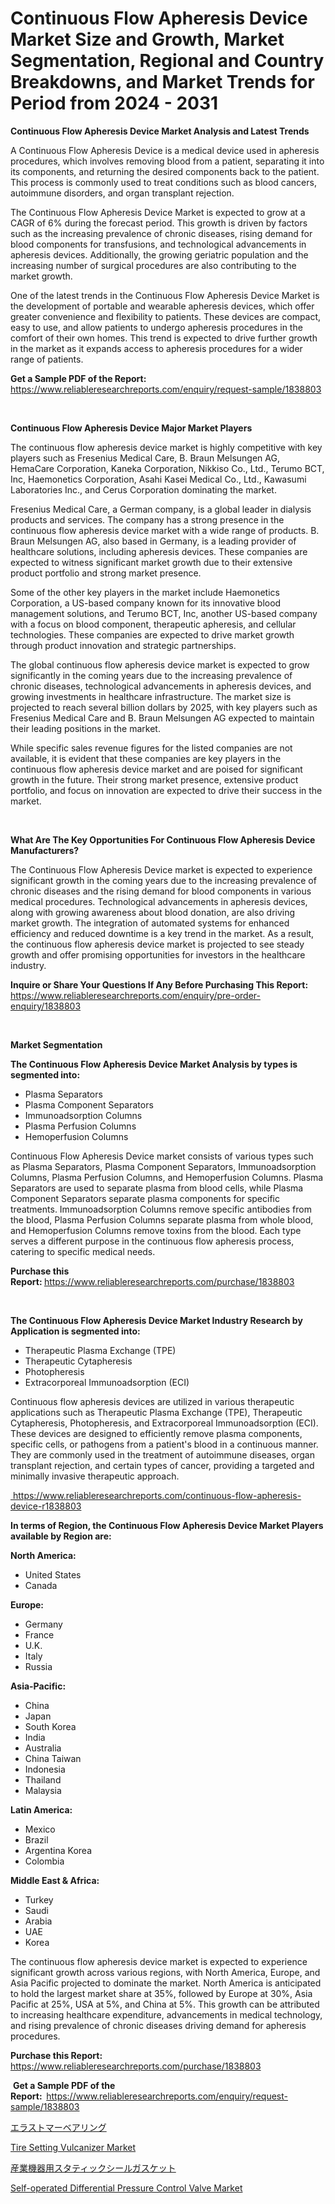 <p><h1>Continuous Flow Apheresis Device Market Size and Growth, Market Segmentation, Regional and Country Breakdowns, and Market Trends for Period from 2024 -  2031</h1></p><p><strong>Continuous Flow Apheresis Device Market Analysis and Latest Trends</strong></p>
<p><p>A Continuous Flow Apheresis Device is a medical device used in apheresis procedures, which involves removing blood from a patient, separating it into its components, and returning the desired components back to the patient. This process is commonly used to treat conditions such as blood cancers, autoimmune disorders, and organ transplant rejection.</p><p>The Continuous Flow Apheresis Device Market is expected to grow at a CAGR of 6% during the forecast period. This growth is driven by factors such as the increasing prevalence of chronic diseases, rising demand for blood components for transfusions, and technological advancements in apheresis devices. Additionally, the growing geriatric population and the increasing number of surgical procedures are also contributing to the market growth.</p><p>One of the latest trends in the Continuous Flow Apheresis Device Market is the development of portable and wearable apheresis devices, which offer greater convenience and flexibility to patients. These devices are compact, easy to use, and allow patients to undergo apheresis procedures in the comfort of their own homes. This trend is expected to drive further growth in the market as it expands access to apheresis procedures for a wider range of patients.</p></p>
<p><strong>Get a Sample PDF of the Report:&nbsp;</strong> <a href="https://www.reliableresearchreports.com/enquiry/request-sample/1838803">https://www.reliableresearchreports.com/enquiry/request-sample/1838803</a></p>
<p>&nbsp;</p>
<p><strong>Continuous Flow Apheresis Device Major Market Players</strong></p>
<p><p>The continuous flow apheresis device market is highly competitive with key players such as Fresenius Medical Care, B. Braun Melsungen AG, HemaCare Corporation, Kaneka Corporation, Nikkiso Co., Ltd., Terumo BCT, Inc, Haemonetics Corporation, Asahi Kasei Medical Co., Ltd., Kawasumi Laboratories Inc., and Cerus Corporation dominating the market. </p><p>Fresenius Medical Care, a German company, is a global leader in dialysis products and services. The company has a strong presence in the continuous flow apheresis device market with a wide range of products. B. Braun Melsungen AG, also based in Germany, is a leading provider of healthcare solutions, including apheresis devices. These companies are expected to witness significant market growth due to their extensive product portfolio and strong market presence.</p><p>Some of the other key players in the market include Haemonetics Corporation, a US-based company known for its innovative blood management solutions, and Terumo BCT, Inc, another US-based company with a focus on blood component, therapeutic apheresis, and cellular technologies. These companies are expected to drive market growth through product innovation and strategic partnerships.</p><p>The global continuous flow apheresis device market is expected to grow significantly in the coming years due to the increasing prevalence of chronic diseases, technological advancements in apheresis devices, and growing investments in healthcare infrastructure. The market size is projected to reach several billion dollars by 2025, with key players such as Fresenius Medical Care and B. Braun Melsungen AG expected to maintain their leading positions in the market.</p><p>While specific sales revenue figures for the listed companies are not available, it is evident that these companies are key players in the continuous flow apheresis device market and are poised for significant growth in the future. Their strong market presence, extensive product portfolio, and focus on innovation are expected to drive their success in the market.</p></p>
<p>&nbsp;</p>
<p><strong>What Are The Key Opportunities For Continuous Flow Apheresis Device Manufacturers?</strong></p>
<p><p>The Continuous Flow Apheresis Device market is expected to experience significant growth in the coming years due to the increasing prevalence of chronic diseases and the rising demand for blood components in various medical procedures. Technological advancements in apheresis devices, along with growing awareness about blood donation, are also driving market growth. The integration of automated systems for enhanced efficiency and reduced downtime is a key trend in the market. As a result, the continuous flow apheresis device market is projected to see steady growth and offer promising opportunities for investors in the healthcare industry.</p></p>
<p><strong>Inquire or Share Your Questions If Any Before Purchasing This Report:</strong> <a href="https://www.reliableresearchreports.com/enquiry/pre-order-enquiry/1838803">https://www.reliableresearchreports.com/enquiry/pre-order-enquiry/1838803</a></p>
<p>&nbsp;</p>
<p><strong>Market Segmentation</strong></p>
<p><strong>The Continuous Flow Apheresis Device Market Analysis by types is segmented into:</strong></p>
<p><ul><li>Plasma Separators</li><li>Plasma Component Separators</li><li>Immunoadsorption Columns</li><li>Plasma Perfusion Columns</li><li>Hemoperfusion Columns</li></ul></p>
<p><p>Continuous Flow Apheresis Device market consists of various types such as Plasma Separators, Plasma Component Separators, Immunoadsorption Columns, Plasma Perfusion Columns, and Hemoperfusion Columns. Plasma Separators are used to separate plasma from blood cells, while Plasma Component Separators separate plasma components for specific treatments. Immunoadsorption Columns remove specific antibodies from the blood, Plasma Perfusion Columns separate plasma from whole blood, and Hemoperfusion Columns remove toxins from the blood. Each type serves a different purpose in the continuous flow apheresis process, catering to specific medical needs.</p></p>
<p><strong>Purchase this Report:&nbsp;</strong><a href="https://www.reliableresearchreports.com/purchase/1838803">https://www.reliableresearchreports.com/purchase/1838803</a></p>
<p>&nbsp;</p>
<p><strong>The Continuous Flow Apheresis Device Market Industry Research by Application is segmented into:</strong></p>
<p><ul><li>Therapeutic Plasma Exchange (TPE)</li><li>Therapeutic Cytapheresis</li><li>Photopheresis</li><li>Extracorporeal Immunoadsorption (ECI)</li></ul></p>
<p><p>Continuous flow apheresis devices are utilized in various therapeutic applications such as Therapeutic Plasma Exchange (TPE), Therapeutic Cytapheresis, Photopheresis, and Extracorporeal Immunoadsorption (ECI). These devices are designed to efficiently remove plasma components, specific cells, or pathogens from a patient's blood in a continuous manner. They are commonly used in the treatment of autoimmune diseases, organ transplant rejection, and certain types of cancer, providing a targeted and minimally invasive therapeutic approach.</p></p>
<p><a href="https://www.reliableresearchreports.com/continuous-flow-apheresis-device-r1838803">&nbsp;https://www.reliableresearchreports.com/continuous-flow-apheresis-device-r1838803</a></p>
<p><strong>In terms of Region, the Continuous Flow Apheresis Device Market Players available by Region are:</strong></p>
<p>
    <p> <strong> North America: </strong>
        <ul>
            <li>United States</li>
            <li>Canada</li>
        </ul>
        </p> 
    <p> <strong> Europe: </strong>
        <ul>
            <li>Germany</li>
            <li>France</li>
            <li>U.K.</li>
            <li>Italy</li>
            <li>Russia</li>
        </ul>
        </p> 
    <p> <strong> Asia-Pacific: </strong>
        <ul>
            <li>China</li>
            <li>Japan</li>
            <li>South Korea</li>
            <li>India</li>
            <li>Australia</li>
            <li>China Taiwan</li>
            <li>Indonesia</li>
            <li>Thailand</li>
            <li>Malaysia</li>
        </ul>
        </p> 
    <p> <strong> Latin America: </strong>
        <ul>
            <li>Mexico</li>
            <li>Brazil</li>
            <li>Argentina Korea</li>
            <li>Colombia</li>
        </ul>
        </p> 
    <p> <strong> Middle East & Africa: </strong>
        <ul>
            <li>Turkey</li>
            <li>Saudi</li>
            <li>Arabia</li>
            <li>UAE</li>
            <li>Korea</li>
        </ul>
    </p>
    </p>
<p><p>The continuous flow apheresis device market is expected to experience significant growth across various regions, with North America, Europe, and Asia Pacific projected to dominate the market. North America is anticipated to hold the largest market share at 35%, followed by Europe at 30%, Asia Pacific at 25%, USA at 5%, and China at 5%. This growth can be attributed to increasing healthcare expenditure, advancements in medical technology, and rising prevalence of chronic diseases driving demand for apheresis procedures.</p></p>
<p><strong>Purchase this Report: </strong><a href="https://www.reliableresearchreports.com/purchase/1838803">https://www.reliableresearchreports.com/purchase/1838803</a></p>
<p>&nbsp;<strong>Get a Sample PDF of the Report:&nbsp;&nbsp;</strong><a href="https://www.reliableresearchreports.com/enquiry/request-sample/1838803">https://www.reliableresearchreports.com/enquiry/request-sample/1838803</a></p>
<p><strong></strong></p>
<p><p><a href="https://github.com/BoydYundt1/Market-Research-Report-List-2/blob/main/4151598169738.md">エラストマーベアリング</a></p><p><a href="https://github.com/lamhaoka57/Market-Research-Report-List-1/blob/main/tire-setting-vulcanizer-market.md">Tire Setting Vulcanizer Market</a></p><p><a href="https://github.com/dathomson6534/Market-Research-Report-List-2/blob/main/7964205169737.md">産業機器用スタティックシールガスケット</a></p><p><a href="https://github.com/dancokkoe288/Market-Research-Report-List-1/blob/main/self-operated-differential-pressure-control-valve-market.md">Self-operated Differential Pressure Control Valve Market</a></p></p>